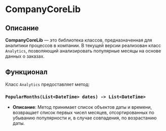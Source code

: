 # CompanyCoreLib

## Описание
**CompanyCoreLib** — это библиотека классов, предназначенная для аналитики процессов в компании. В текущей версии реализован класс `Analytics`, позволяющий анализировать популярные месяцы на основе данных о заказах.

## Функционал
Класс `Analytics` предоставляет метод:

### `PopularMonths(List<DateTime> dates) -> List<DateTime>`
- **Описание**: Метод принимает список объектов даты и времени, возвращает список первых чисел месяцев, отсортированных по убыванию популярности и, в случае совпадения, по возрастанию даты.